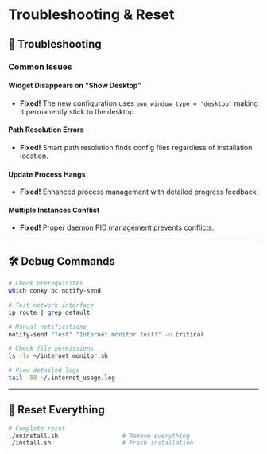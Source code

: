 # Troubleshooting & Reset

## 🔧 Troubleshooting

### Common Issues

#### Widget Disappears on "Show Desktop"

- **Fixed!** The new configuration uses `own_window_type = 'desktop'` making it permanently stick to the desktop.

#### Path Resolution Errors

- **Fixed!** Smart path resolution finds config files regardless of installation location.

#### Update Process Hangs

- **Fixed!** Enhanced process management with detailed progress feedback.

#### Multiple Instances Conflict

- **Fixed!** Proper daemon PID management prevents conflicts.

---

## 🛠️ Debug Commands

```bash
# Check prerequisites
which conky bc notify-send

# Test network interface
ip route | grep default

# Manual notifications
notify-send "Test" "Internet monitor test!" -u critical

# Check file permissions
ls -la ~/internet_monitor.sh

# View detailed logs
tail -50 ~/.internet_usage.log
```

---

## 🔄 Reset Everything

```bash
# Complete reset
./uninstall.sh                  # Remove everything
./install.sh                    # Fresh installation
```

